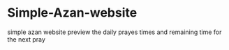 # Simple-Azan-website
simple azan website preview the daily prayes times and remaining time for the next pray
